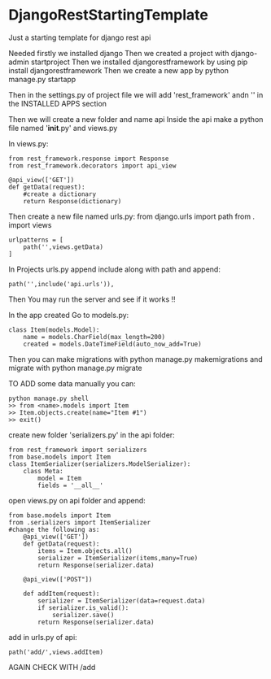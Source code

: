 # DjangoRestStartingTemplate
Just a starting template for django rest api



Needed
firstly we installed django
Then we created a project with django-admin startproject <name>
Then we installed djangorestframework by using pip install djangorestframework
Then we create a new app by python manage.py startapp <name>

Then in the settings.py of project file we will add 'rest_framework' andn '<NameOfApp>' in the INSTALLED APPS section

Then we will create a new folder and name api
    Inside the api make a python file named '__init__.py' and views.py

In views.py:
    
    from rest_framework.response import Response
    from rest_framework.decorators import api_view
    
    @api_view(['GET'])
    def getData(request):
        #create a dictionary
        return Response(dictionary)

Then create a new file named urls.py:
    from django.urls import path
    from . import views
    
    urlpatterns = [
        path('',views.getData)
    ]

In Projects urls.py append include along with path and append:
   
    path('',include('api.urls')),


Then You may run the server and see if it works !!


In the app created
Go to models.py:
    
    class Item(models.Model):
        name = models.CharField(max_length=200)
        created = models.DateTimeField(auto_now_add=True)

Then you can make migrations with python manage.py makemigrations
and migrate with python manage.py migrate

TO ADD some data manually you can:
    
    python manage.py shell
    >> from <name>.models import Item
    >> Item.objects.create(name="Item #1")
    >> exit()

create new folder 'serializers.py' in the api folder:
    
    from rest_framework import serializers
    from base.models import Item
    class ItemSerializer(serializers.ModelSerializer):
        class Meta:
            model = Item
            fields = '__all__'



open views.py on api folder and append:
    
    from base.models import Item
    from .serializers import ItemSerializer
    #change the following as:
        @api_view(['GET'])
        def getData(request):
            items = Item.objects.all()
            serializer = ItemSerializer(items,many=True)
            return Response(serializer.data)
        
        @api_view(['POST"])
        
        def addItem(request):
            serializer = ItemSerializer(data=request.data)
            if serializer.is_valid():
                serializer.save()
            return Response(serializer.data)


add in urls.py of api:
   
    path('add/',views.addItem)

AGAIN CHECK WITH /add



























    
